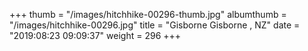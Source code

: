 +++
thumb = "/images/hitchhike-00296-thumb.jpg"
albumthumb = "/images/hitchhike-00296.jpg"
title = "Gisborne Gisborne , NZ"
date = "2019:08:23 09:09:37"
weight = 296
+++
